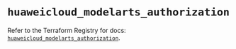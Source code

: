# `huaweicloud_modelarts_authorization`

Refer to the Terraform Registry for docs: [`huaweicloud_modelarts_authorization`](https://registry.terraform.io/providers/huaweicloud/huaweicloud/1.71.1/docs/resources/modelarts_authorization).
